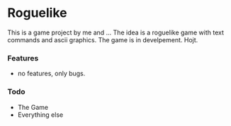 # Roguelike

This is a game project by me and ... The idea is a roguelike game with text commands and ascii graphics. The game is in develpement. Hojt.

### Features
* no features, only bugs.  

### Todo

* The Game
* Everything else

